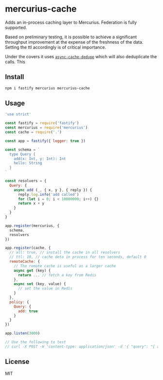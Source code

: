 # mercurius-cache

Adds an in-process caching layer to Mercurius.
Federation is fully supported.

Based on preliminary testing, it is possible to achieve a significant
throughput improvement at the expense of the freshness of the data.
Setting the ttl accordingly is of critical importance.

Under the covers it uses [`async-cache-dedupe`](https://github.com/mcollina/async-cache-dedupe)
which will also deduplicate the calls.
This 

## Install

```bash
npm i fastify mercurius mercurius-cache
```

## Usage

```js
'use strict'

const fastify = require('fastify')
const mercurius = require('mercurius')
const cache = require('.')

const app = fastify({ logger: true })

const schema = `
  type Query {
    add(x: Int, y: Int): Int
    hello: String
  }
`

const resolvers = {
  Query: {
    async add (_, { x, y }, { reply }) {
      reply.log.info('add called')
      for (let i = 0; i < 10000000; i++) {}
      return x + y
    }
  }
}

app.register(mercurius, {
  schema,
  resolvers
})

app.register(cache, {
  // all: true, // install the cache in all resolvers
  // ttl: 10, // cache deta in process for ten seconds, default 0
  remoteCache: {
    // The remote cache is useful as a larger cache
    async get (key) {
      return ... // fetch a key from Redis
    },
    async set (key, value) {
      // set the value in Redis
    }
  },
  policy: {
    Query: {
      add: true
    }
  }
})

app.listen(3000)

// Use the following to test
// curl -X POST -H 'content-type: application/json' -d '{ "query": "{ add(x: 2, y: 2) }" }' localhost:3000/graphql
```

## License

MIT
